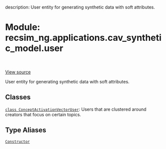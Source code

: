 description: User entity for generating synthetic data with soft attributes.

<div itemscope itemtype="http://developers.google.com/ReferenceObject">
<meta itemprop="name" content="recsim_ng.applications.cav_synthetic_model.user" />
<meta itemprop="path" content="Stable" />
</div>

# Module: recsim_ng.applications.cav_synthetic_model.user

<!-- Insert buttons and diff -->

<table class="tfo-notebook-buttons tfo-api nocontent" align="left">

</table>

<a target="_blank" href="https://github.com/google-research/recsim_ng/tree/master/recsim_ng/applications/cav_synthetic_model/user.py">View
source</a>

User entity for generating synthetic data with soft attributes.

## Classes

[`class ConceptActivationVectorUser`](../../../recsim_ng/applications/cav_synthetic_model/user/ConceptActivationVectorUser.md):
Users that are clustered around creators that focus on certain topics.

## Type Aliases

[`Constructor`](../../../recsim_ng/applications/cav_synthetic_model/user/Constructor.md)
